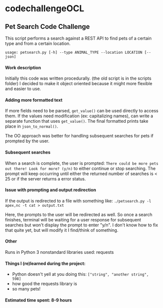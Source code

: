 # codechallengeOCL

## Pet Search Code Challenge

This script performs a search against a REST API to find pets of a certain type
and from a certain location.

`usage: petsearch.py [-h] --type ANIMAL_TYPE --location LOCATION [--json]`

#### Work description

Initially this code was written procedurally. (the old script is in the scripts folder)
I decided to make it object oriented because it might more flexible and easier to use.

#### Adding more formatted text
If more fields need to be parsed, `get_value()` can be used directly to access them.
If the values need modification (ex: capitalizing names), can write a separate function
that uses `get_value()`. The final formatted prints take place in `json_to_normal()`.

The OO approach was better for handling subsequent searches for pets if prompted by the user.

#### Subsequent searches
When a search is complete, the user is prompted:
`There could be more pets out there! Look for more? (y/n)` to either continue or stop searching.
The prompt will keep occurring until either the returned number of searches is < 25 or
if the server returns a error status.

#### Issue with prompting and output redirection
If the output is redirected to a file with something like:
`./petsearch.py -l apex,nc -t cat > output.txt`

Here, the prompts to the user will be redirected as well. So once a search finishes,
terminal will be waiting for a user response for subsequent searches but won't
display the prompt to enter "y/n". I don't know how to fix that quite yet,
but will modify it I find/think of something.

#### Other
Runs in Python 3
nonstandard libraries used: requests

#### Things I (re)learned during the project:
- Python doesn't yell at you doing this: `["string", "another string", 598]`
- how good the requests library is
- so many pets!

#### Estimated time spent: 8-9 hours
